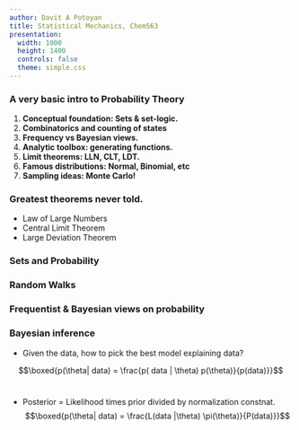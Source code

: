 ```yaml
---
author: Davit A Potoyan
title: Statistical Mechanics, Chem563
presentation:
  width: 1000
  height: 1400
  controls: false
  theme: simple.css
---
```


<!-- slide -->
### A very basic intro to Probability Theory
1. **Conceptual foundation: Sets & set-logic.**  
2. **Combinatorics and counting of states**
3. **Frequency vs Bayesian views.**
4. **Analytic toolbox: generating functions.**
5. **Limit theorems: LLN, CLT, LDT.**
6. **Famous distributions: Normal, Binomial, etc**
7. **Sampling ideas: Monte Carlo!**



<!-- slide -->
### Greatest theorems never told.

- Law of Large Numbers
- Central Limit Theorem
- Large Deviation Theorem


<!-- slide -->
### Sets and Probability

<!-- slide -->
### Random Walks

<!-- slide -->
### Frequentist & Bayesian views on probability


<!-- slide -->
### Bayesian inference

- Given the data, how to pick the best model explaining data?

$$\boxed{p(\theta| data) = \frac{p( data | \theta) p(\theta)}{p(data)}}$$
<br>

- Posterior = Likelihood times prior divided by normalization constnat.
$$\boxed{p(\theta| data) = \frac{L(data |\theta) \pi(\theta)}{P(data)}}$$

